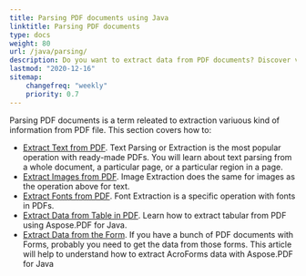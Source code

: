 ```yaml
---
title: Parsing PDF documents using Java
linktitle: Parsing PDF documents
type: docs
weight: 80
url: /java/parsing/
description: Do you want to extract data from PDF documents? Discover various PDF data extraction methods with Aspose.PDF for .NET.
lastmod: "2020-12-16"
sitemap:
    changefreq: "weekly"
    priority: 0.7
---
```


Parsing PDF documents is a term releated to extraction variuous kind of information from PDF file. This section covers how to:

- [Extract Text from PDF](/pdf/java/extract-text-from-pdf/). Text Parsing or Extraction is the most popular operation with ready-made PDFs. You will learn about text parsing from a whole document, a particular page, or a particular region in a page.
- [Extract Images from PDF](/pdf/java/extract-images-from-the-pdf-file/). Image Extraction does the same for images as the operation above for text.
- [Extract Fonts from PDF](/pdf/java/extract-fonts-from-pdf/). Font Extraction is a specific operation with fonts in PDFs.
- [Extract Data from Table in PDF](/pdf/java/extract-data/). Learn how to extract tabular from PDF using Aspose.PDF for Java.
- [Extract Data from the Form](/pdf/java/extract-data-from-acroform/). If you have a bunch of PDF documents with Forms, probably you need to get the data from those forms. This article will help to understand how to extract AcroForms data with Aspose.PDF for Java

